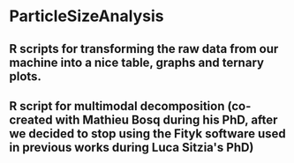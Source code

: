 # ParticleSizeAnalysis
## R scripts for transforming the raw data from our machine into a nice table, graphs and ternary plots. 

## R script for multimodal decomposition (co-created with Mathieu Bosq during his PhD, after we decided to stop using the Fityk software used in previous works during Luca Sitzia's PhD)
